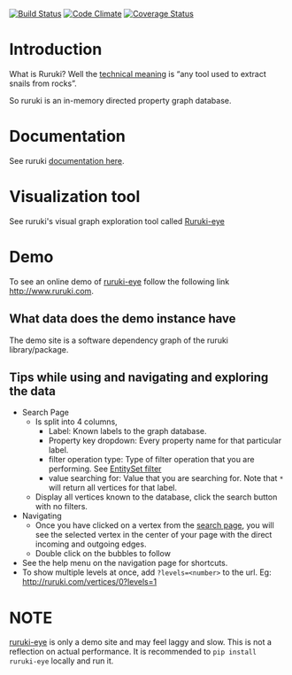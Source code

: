[![Build Status](https://travis-ci.org/optiver/ruruki.svg?branch=master)](https://travis-ci.org/optiver/ruruki)
[![Code Climate](https://codeclimate.com/github/optiver/ruruki/badges/gpa.svg)](https://codeclimate.com/github/optiver/ruruki)
[![Coverage Status](https://coveralls.io/repos/github/optiver/ruruki/badge.svg?branch=master)](https://coveralls.io/github/optiver/ruruki?branch=master)

Introduction
============
What is Ruruki? Well the [technical meaning](https://en.wiktionary.org/wiki/ruruki) is “any tool used to extract snails from rocks”.

So ruruki is an in-memory directed property graph database.

Documentation
=============
See ruruki [documentation here](http://ruruki.readthedocs.org/en/latest/index.html).

Visualization tool
==================
See ruruki's visual graph exploration tool called [Ruruki-eye](https://github.com/optiver/ruruki-eye)

Demo
====
To see an online demo of [ruruki-eye](https://github.com/optiver/ruruki-eye) follow the following link http://www.ruruki.com.

What data does the demo instance have
-------------------------------------

The demo site is a software dependency graph of the ruruki library/package.

Tips while using and navigating and exploring the data
------------------------------------------------------

* Search Page
  * Is split into 4 columns, 
    * Label: Known labels to the graph database.
    * Property key dropdown: Every property name for that particular label.
    * filter operation type: Type of filter operation that you are performing. See [EntitySet filter](http://ruruki.readthedocs.org/en/latest/interfaces.html#entity-set)
    * value searching for: Value that you are searching for. Note that `*` will return all vertices for that label.
  * Display all vertices known to the database, click the search button with no filters.
* Navigating
  * Once you have clicked on a vertex from the [search page](http://ruruki.com/vertices), you will see the selected vertex in the center of your page with the direct incoming and outgoing edges.
  * Double click on the bubbles to follow
* See the help menu on the navigation page for shortcuts.
* To show multiple levels at once, add `?levels=<number>` to the url. Eg: http://ruruki.com/vertices/0?levels=1


NOTE
====

[ruruki-eye](http://www.ruruki.com) is only a demo site and may feel laggy and slow. This is not a reflection on actual performance. It is recommended to `pip install ruruki-eye` locally and run it.
